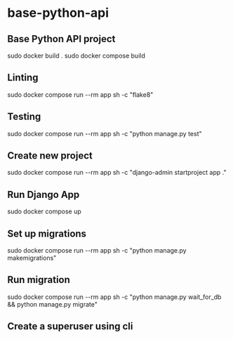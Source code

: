# base-python-api

## Base Python API project

sudo docker build .
sudo docker compose build

## Linting
sudo docker compose run --rm app sh -c "flake8"

## Testing
sudo docker compose run --rm app sh -c "python manage.py test"

## Create new project
sudo docker compose run --rm app sh -c "django-admin startproject app ."

## Run Django App
sudo docker compose up

## Set up migrations
sudo docker compose run --rm app sh -c "python manage.py makemigrations"

## Run migration
sudo docker compose run --rm app sh -c "python manage.py wait_for_db && python manage.py migrate"

## Create a superuser using cli